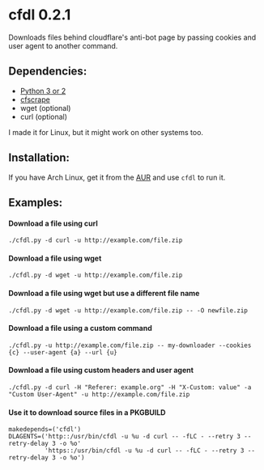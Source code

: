 # cfdl 0.2.1

Downloads files behind cloudflare's anti-bot page by passing cookies and user agent to another command.

## Dependencies:
* [Python 3 or 2](https://www.python.org/)
* [cfscrape](https://github.com/Anorov/cloudflare-scrape)
* wget (optional)
* curl (optional)

I made it for Linux, but it might work on other systems too.

## Installation:

If you have Arch Linux, get it from the [AUR](https://aur.archlinux.org/packages/cfdl) and use `cfdl` to run it.

## Examples:

#### Download a file using curl
`./cfdl.py -d curl -u http://example.com/file.zip`
#### Download a file using wget
`./cfdl.py -d wget -u http://example.com/file.zip`
#### Download a file using wget but use a different file name
`./cfdl.py -d wget -u http://example.com/file.zip -- -O newfile.zip`
#### Download a file using a custom command
`./cfdl.py -u http://example.com/file.zip -- my-downloader --cookies {c} --user-agent {a} --url {u}`
#### Download a file using custom headers and user agent
`./cfdl.py -d curl -H "Referer: example.org" -H "X-Custom: value" -a "Custom User-Agent" -u http://example.com/file.zip`

#### Use it to download source files in a PKGBUILD
    makedepends=('cfdl')
    DLAGENTS=('http::/usr/bin/cfdl -u %u -d curl -- -fLC - --retry 3 --retry-delay 3 -o %o'
              'https::/usr/bin/cfdl -u %u -d curl -- -fLC - --retry 3 --retry-delay 3 -o %o')
